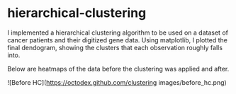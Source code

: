 # hierarchical-clustering
I implemented a hierarchical clustering algorithm to be used on a dataset of cancer patients and their digitized gene data. Using matplotlib, I plotted the final dendogram, showing the clusters that each observation roughly falls into.
 
 Below are heatmaps of the data before the clustering was applied and after.
 
 ![Before HC](https://octodex.github.com/clustering images/before_hc.png)
